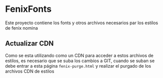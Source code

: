 # FenixFonts

Este proyecto contiene los fonts y otros archivos necesarios par los estilos de fenix nomina

## Actualizar CDN

Como se esta utilizando como un CDN para acceder a estos archivos de estilos, es necesario que se suba los cambios a GIT, cuando se suban se debe entrar a esta página `fenix-purge.html` y realizar el purgado de los
archivos CDN de estilos
